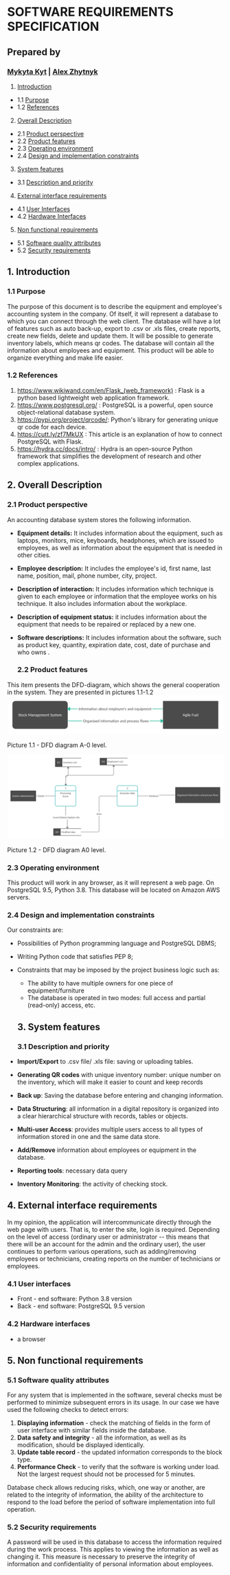 # SOFTWARE REQUIREMENTS SPECIFICATION

## Prepared by

### [Mykyta Kyt](https://github.com/NikitaKit1998) | [Alex Zhytnyk](https://github.com/Alex-ty1)

1. [Introduction](https://github.com/NikitaKit1998/datakyt/blob/srs/docs/srs.md#1-introduction)

  - 1.1 [Purpose](https://github.com/NikitaKit1998/datakyt/blob/srs/docs/srs.md#11-purpose)
  - 1.2 [References](https://github.com/NikitaKit1998/datakyt/blob/srs/docs/srs.md#12-references)

2. [Overall Description](https://github.com/NikitaKit1998/datakyt/blob/srs/docs/srs.md#2-overall-description)

  - 2.1 [Product perspective](https://github.com/NikitaKit1998/datakyt/blob/srs/docs/srs.md#21-product-perspective)
  - 2.2 [Product features](https://github.com/NikitaKit1998/datakyt/blob/srs/docs/srs.md#22-product-features)
  - 2.3 [Operating environment](https://github.com/NikitaKit1998/datakyt/blob/srs/docs/srs.md#23-operating-environment)
  - 2.4 [Design and implementation constraints](https://github.com/NikitaKit1998/datakyt/blob/srs/docs/srs.md#24-design-and-implementation-constraints)

3. [System features](https://github.com/NikitaKit1998/datakyt/blob/srs/docs/srs.md#3-system-features)

  - 3.1 [Description and priority](https://github.com/NikitaKit1998/datakyt/blob/srs/docs/srs.md#31-description-and-priority)

4. [External interface requirements](https://github.com/NikitaKit1998/datakyt/blob/srs/docs/srs.md#4-external-interface-requirements)

  - 4.1 [User Interfaces](https://github.com/NikitaKit1998/datakyt/blob/srs/docs/srs.md#41-user-interfaces)
  - 4.2 [Hardware Interfaces](https://github.com/NikitaKit1998/datakyt/blob/srs/docs/srs.md#42-hardware-interfaces)

5. [Non functional requirements](https://github.com/NikitaKit1998/datakyt/blob/srs/docs/srs.md#5-non-functional-requirements)

  - 5.1 [Software quality attributes](https://github.com/NikitaKit1998/datakyt/blob/srs/docs/srs.md#51-software-quality-attributes)
  - 5.2 [Security requirements](https://github.com/NikitaKit1998/datakyt/blob/srs/docs/srs.md#52-security-requirements)

## 1\. Introduction

### 1.1 Purpose

The purpose of this document is to describe the equipment and employee's accounting system in the company. Of itself, it will represent a database to which you can connect through the web client. The database will have a lot of features such as auto back-up, export to .csv or .xls files, create reports, create new fields, delete and update them. It will be possible to generate inventory labels, which means qr codes. The database will contain all the information about employees and equipment. This product will be able to organize everything and make life easier.

### 1.2 References

1. <https://www.wikiwand.com/en/Flask_(web_framework)> : Flask is a python based lightweight web application framework.
2. <https://www.postgresql.org/> : PostgreSQL is a powerful, open source object-relational database system.
3. <https://pypi.org/project/qrcode/>: Python's library for generating unique qr code for each device.
4. <https://cutt.ly/zf7MkUX> : This article is an explanation of how to connect PostgreSQL with Flask.
5. <https://hydra.cc/docs/intro/> : Hydra is an open-source Python framework that simplifies the development of research and other complex applications.

## 2\. Overall Description

### 2.1 Product perspective

An accounting database system stores the following information.

- **Equipment details:** It includes information about the equipment, such as laptops, monitors, mice, keyboards, headphones, which are issued to employees, as well as information about the equipment that is needed in other cities.
- **Employee description:** It includes the employee's id, first name, last name, position, mail, phone number, city, project.
- **Description of interaction:** It includes information which technique is given to each employee or information that the employee works on his technique. It also includes information about the workplace.
- **Description of equipment status:** it includes information about the equipment that needs to be repaired or replaced by a new one.
- **Software descriptions:** It includes information about the software, such as product key, quantity, expiration date, cost, date of purchase and who owns .

  ### 2.2 Product features

This item presents the DFD-diagram, which shows the general cooperation in the system. They are presented in pictures 1.1-1.2 ![image1.png](images/image1.png)

Picture 1.1 - DFD diagram A-0 level.

![image2.png](images/image2.png)

Picture 1.2 - DFD diagram A0 level.

### 2.3 Operating environment

This product will work in any browser, as it will represent a web page. On PostgreSQL 9.5, Python 3.8\. This database will be located on Amazon AWS servers.

### 2.4 Design and implementation constraints

Our constraints are:

- Possibilities of Python programming language and PostgreSQL DBMS;
- Writing Python code that satisfies PEP 8;
- Constraints that may be imposed by the project business logic such as:

  - The ability to have multiple owners for one piece of equipment/furniture
  - The database is operated in two modes: full access and partial (read-only) access, etc.

  ## 3\. System features

  ### 3.1 Description and priority

- **Import/Export** to .csv file/ .xls file: saving or uploading tables.

- **Generating QR codes** with unique inventory number: unique number on the inventory, which will make it easier to count and keep records

- **Back up**: Saving the database before entering and changing information.

- **Data Structuring**: all information in a digital repository is organized into a clear hierarchical structure with records, tables or objects.

- **Multi-user Access**: provides multiple users access to all types of information stored in one and the same data store.

- **Add/Remove** information about employees or equipment in the database.

- **Reporting tools**: necessary data query
- **Inventory Monitoring**: the activity of checking stock.

## 4\. External interface requirements

In my opinion, the application will intercommunicate directly through the web page with users. That is, to enter the site, login is required. Depending on the level of access (ordinary user or administrator -- this means that there will be an account for the admin and the ordinary user), the user continues to perform various operations, such as adding/removing employees or technicians, creating reports on the number of technicians or employees.

### 4.1 User interfaces

- Front - end software: Python 3.8 version
- Back - end software: PostgreSQL 9.5 version

### 4.2 Hardware interfaces

- a browser

## 5\. Non functional requirements

### 5.1 Software quality attributes

For any system that is implemented in the software, several checks must be performed to minimize subsequent errors in its usage. In our case we have used the following checks to detect errors:

1. **Displaying information** - check the matching of fields in the form of user interface with similar fields inside the database.
2. **Data safety and integrity** - all the information, as well as its modification, should be displayed identically.
3. **Update table record** - the updated information corresponds to the block type.
4. **Performance Check** - to verify that the software is working under load. Not the largest request should not be processed for 5 minutes.

Database check allows reducing risks, which, one way or another, are related to the integrity of information, the ability of the architecture to respond to the load before the period of software implementation into full operation.

### 5.2 Security requirements

А password will be used in this database to access the information required during the work process. This applies to viewing the information as well as changing it. This measure is necessary to preserve the integrity of information and confidentiality of personal information about employees.

